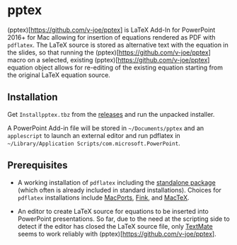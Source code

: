 # pptex
(pptex)[https://github.com/v-joe/pptex] is LaTeX Add-In for
PowerPoint 2016+ for Mac allowing for insertion of equations rendered as PDF
with `pdflatex`. The LaTeX source is stored as alternative text with the
equation in the slides, so that running the (pptex)[https://github.com/v-joe/pptex]
macro on a selected, existing (pptex)[https://github.com/v-joe/pptex] equation
object allows for re-editing of the existing equation starting from the
original LaTeX equation source.

## Installation
Get `Installpptex.tbz` from the [releases](https://github.com/v-joe/pptex/releases)
and run the unpacked installer.

A PowerPoint Add-in file will be stored in `~/Documents/pptex` and an
`applescript` to launch an external editor and run pdflatex in
`~/Library/Application Scripts/com.microsoft.PowerPoint`.

## Prerequisites
- A working installation of `pdflatex` including the [standalone package](https://ctan.org/pkg/standalone)
(which often is already included in standard installations). Choices for
`pdflatex` installations include [MacPorts](https://www.macports.org/),
[Fink](http://www.finkproject.org/), and [MacTeX](http://www.tug.org/mactex/).

- An editor to create LaTeX source for equations to be inserted into PowerPoint
presentations. So far, due to the need at the scripting side to detect if the
editor has closed the LaTeX source file, only [TextMate](https://github.com/textmate/textmate)
seems to work reliably with (pptex)[https://github.com/v-joe/pptex].
